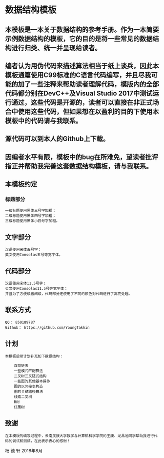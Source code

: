 # 数据结构模板

## 本模板是一本关于数据结构的参考手册。作为一本简要示例数据结构的模板，它的目的是将一些常见的数据结构进行归类、统一并呈现给读者。
## 编者认为用伪代码来描述算法相当于纸上谈兵，因此本模板通篇使用C99标准的C语言代码编写，并且尽我可能的加了一些注释来帮助读者理解代码，模版内的全部代码都分别在DevC++及Visual Studio 2017中测试运行通过，这些代码是开源的，读者可以直接在非正式场合中使用这些代码，但如果想在以盈利的目的下使用本模板中的代码请与我联系。
## 源代码可以到本人的Github上下载。
## 因编者水平有限，模板中的bug在所难免，望读者批评指正并帮助我完善这套数据结构模板，请与我联系。

## 本模板约定
### 标题部分

	一级标题使用黑体三号字加粗；
	二级标题使用黑体四号字加粗；
	三级标题使用黑体小四号字加粗。

## 文字部分

	汉语使用宋体五号字；
	英文使用Consolas五号等宽字体。

## 代码部分

	汉语使用宋体11.5号字；
	英文使用Consolas11.5号等宽字体；
	并且为了方便读者阅读，代码部分还使用了不同的颜色对代码进行了高亮处理。

## 联系方式

	QQ：	850189787
	Github：	https://github.com/YoungTakhin

## 计划
	本模板后续计划补充如下数据结构：

		双向链表
		一些模式匹配算法
		二叉树三叉链式结构
		一些图的其他基本操作
		图的以邻接表构造
		图的关键路径算法
		线索二叉树
		B树
		红黑树

## 致谢
	在本模板的编写过程中，云南民族大学数学与计算机科学学院的王康、龙品池同学帮助我进行代码的调试和测试，在此表示衷心的感谢！





杨 德 轩
2018年8月
